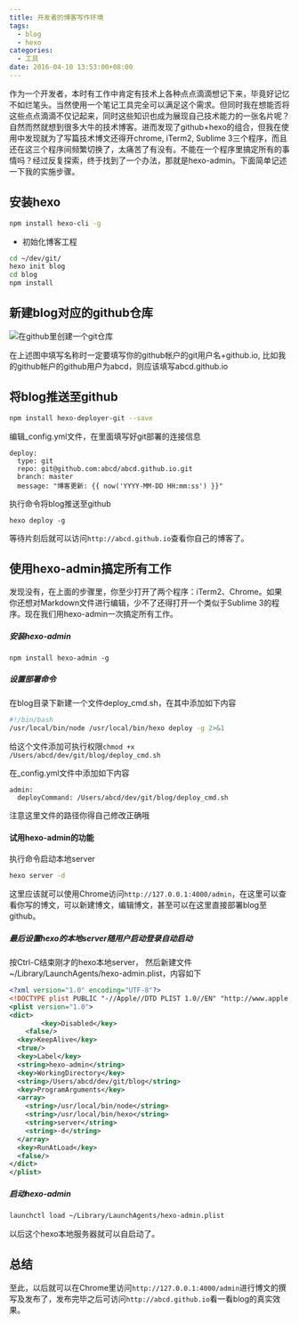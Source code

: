```yaml
---
title: 开发者的博客写作环境
tags:
  - blog
  - hexo
categories:
  - 工具
date: 2016-04-10 13:53:00+08:00
---
```

作为一个开发者，本时有工作中肯定有技术上各种点点滴滴想记下来，毕竟好记忆不如烂笔头。当然使用一个笔记工具完全可以满足这个需求。但同时我在想能否将这些点点滴滴不仅记起来，同时这些知识也成为展现自己技术能力的一张名片呢？自然而然就想到很多大牛的技术博客。进而发现了github+hexo的组合，但我在使用中发现就为了写篇技术博文还得开chrome, iTerm2, Sublime 3三个程序，而且还在这三个程序间频繁切换了，太痛苦了有没有。不能在一个程序里搞定所有的事情吗？经过反复探索，终于找到了一个办法，那就是hexo-admin。下面简单记述一下我的实施步骤。

## 安装hexo

```bash
npm install hexo-cli -g
```

* 初始化博客工程

```bash
cd ~/dev/git/
hexo init blog
cd blog
npm install
```

## 新建blog对应的github仓库

![在github里创建一个git仓库](/images/20160410/create_github_repository.png)

在上述图中填写名称时一定要填写你的github帐户的git用户名+github.io, 比如我的github帐户的github用户为abcd，则应该填写abcd.github.io

## 将blog推送至github

```bash
npm install hexo-deployer-git --save
```

编辑_config.yml文件，在里面填写好git部署的连接信息

```
deploy:
  type: git
  repo: git@github.com:abcd/abcd.github.io.git
  branch: master
  message: "博客更新: {{ now('YYYY-MM-DD HH:mm:ss') }}"
```

执行命令将blog推送至github

```
hexo deploy -g
```

等待片刻后就可以访问`http://abcd.github.io`查看你自己的博客了。

## 使用hexo-admin搞定所有工作

发现没有，在上面的步骤里，你至少打开了两个程序：iTerm2、Chrome。如果你还想对Markdown文件进行编辑，少不了还得打开一个类似于Sublime 3的程序。现在我们用hexo-admin一次搞定所有工作。

##### 安装hexo-admin

```
npm install hexo-admin -g
```

##### 设置部署命令

在blog目录下新建一个文件deploy_cmd.sh，在其中添加如下内容

```bash
#!/bin/bash
/usr/local/bin/node /usr/local/bin/hexo deploy -g 2>&1
```

给这个文件添加可执行权限`chmod +x /Users/abcd/dev/git/blog/deploy_cmd.sh`

在_config.yml文件中添加如下内容

```
admin:
  deployCommand: /Users/abcd/dev/git/blog/deploy_cmd.sh
```

注意这里文件的路径你得自己修改正确哦

#### 试用hexo-admin的功能

执行命令启动本地server

```bash
hexo server -d
```

这里应该就可以使用Chrome访问`http://127.0.0.1:4000/admin`，在这里可以查看你写的博文，可以新建博文，编辑博文，甚至可以在这里直接部署blog至github。

##### 最后设置hexo的本地server随用户启动登录自动启动

按Ctrl-C结束刚才的hexo本地server， 然后新建文件~/Library/LaunchAgents/hexo-admin.plist，内容如下

```xml
<?xml version="1.0" encoding="UTF-8"?>
<!DOCTYPE plist PUBLIC "-//Apple//DTD PLIST 1.0//EN" "http://www.apple.com/DTDs/PropertyList-1.0.dtd">
<plist version="1.0">
<dict>
        <key>Disabled</key>
    <false/>
  <key>KeepAlive</key>
  <true/>
  <key>Label</key>
  <string>hexo-admin</string>
  <key>WorkingDirectory</key>
  <string>/Users/abcd/dev/git/blog</string>
  <key>ProgramArguments</key>
  <array>
    <string>/usr/local/bin/node</string>
    <string>/usr/local/bin/hexo</string>
    <string>server</string>
    <string>-d</string>
  </array>
  <key>RunAtLoad</key>
  <false/>
</dict>
</plist>
```

##### 启动hexo-admin

```bash
launchctl load ~/Library/LaunchAgents/hexo-admin.plist
```

以后这个hexo本地服务器就可以自启动了。

## 总结
至此，以后就可以在Chrome里访问`http://127.0.0.1:4000/admin`进行博文的撰写及发布了，发布完毕之后可访问`http://abcd.github.io`看一看blog的真实效果。
